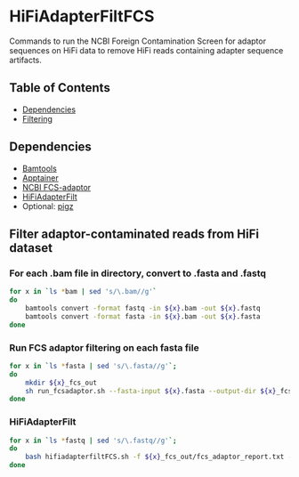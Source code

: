 # HiFiAdapterFiltFCS

Commands to run the NCBI Foreign Contamination Screen for adaptor sequences on HiFi data to remove HiFi reads containing adapter sequence artifacts.

## Table of Contents

- [Dependencies](#dependencies)
- [Filtering](#fcsadaptor)

## Dependencies

- [Bamtools](https://github.com/pezmaster31/bamtools)
- [Apptainer](https://apptainer.org/)
- [NCBI FCS-adaptor](https://github.com/ncbi/fcs/wiki/FCS-adaptor-quickstart)
- [HiFiAdapterFilt](https://github.com/sheinasim-USDA/HiFiAdapterFilt)
- Optional: [pigz](https://zlib.net/pigz/)

## Filter adaptor-contaminated reads from HiFi dataset

### For each .bam file in directory, convert to .fasta and .fastq

```bash
for x in `ls *bam | sed 's/\.bam//g'`
do
    bamtools convert -format fastq -in ${x}.bam -out ${x}.fastq
    bamtools convert -format fasta -in ${x}.bam -out ${x}.fasta
done
```

### Run FCS adaptor filtering on each fasta file

```bash
for x in `ls *fasta | sed 's/\.fasta//g'`;
do
    mkdir ${x}_fcs_out
    sh run_fcsadaptor.sh --fasta-input ${x}.fasta --output-dir ${x}_fcs_out --image fcs-adaptor.sif --container-engine singularity --euk
done
```

### HiFiAdapterFilt

```bash
for x in `ls *fastq | sed 's/\.fastq//g'`;
do
    bash hifiadapterfiltFCS.sh -f ${x}_fcs_out/fcs_adaptor_report.txt -r ${x}.fastq -t 48 
done
```